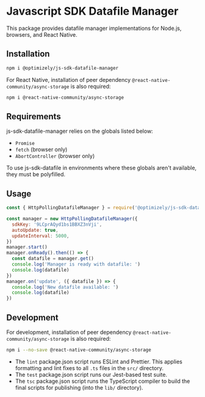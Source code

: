 # Javascript SDK Datafile Manager

This package provides datafile manager implementations for Node.js, browsers, and React Native.

## Installation

```sh
npm i @optimizely/js-sdk-datafile-manager
```

For React Native, installation of peer dependency `@react-native-community/async-storage` is also required:
```sh
npm i @react-native-community/async-storage
```

## Requirements
js-sdk-datafile-manager relies on the globals listed below:

- `Promise`
- `fetch` (browser only)
- `AbortController` (browser only)

To use js-sdk-datafile in environments where these globals aren't available, they must be polyfilled.


## Usage

```js
const { HttpPollingDatafileManager } = require('@optimizely/js-sdk-datafile-manager')

const manager = new HttpPollingDatafileManager({
  sdkKey: '9LCprAQyd1bs1BBXZ3nVji',
  autoUpdate: true,
  updateInterval: 5000,
})
manager.start()
manager.onReady().then(() => {
  const datafile = manager.get()
  console.log('Manager is ready with datafile: ')
  console.log(datafile)
})
manager.on('update', ({ datafile }) => {
  console.log('New datafile available: ')
  console.log(datafile)
})
```

## Development
For development, installation of peer dependency `@react-native-community/async-storage` is also required:
```sh
npm i --no-save @react-native-community/async-storage
```

- The `lint` package.json script runs ESLint and Prettier. This applies formatting and lint fixes to all `.ts` files in the `src/` directory.
- The `test` package.json script runs our Jest-based test suite.
- The `tsc` package.json script runs the TypeScript compiler to build the final scripts for publishing (into the `lib/` directory).
